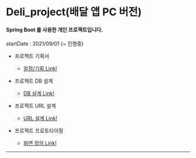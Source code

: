 # Deli_project(배달 앱 PC 버전)

#### Spring Boot 를 사용한 개인 프로젝트입니다.



startDate : 2021/09/01 (~ 진행중)

* 프로젝트 기획서 
  * [일정/기획 Link!](https://docs.google.com/spreadsheets/d/1QjXubuThmLomBp4M6U_rc2xGJV8dZ16J1i2C2SKwbBw/edit#gid=2054002035, "프로젝트 기획서")

* 프로젝트 DB 설계 
  * [DB 설계 Link!](https://docs.google.com/spreadsheets/d/1QjXubuThmLomBp4M6U_rc2xGJV8dZ16J1i2C2SKwbBw/edit#gid=1368487158, "DB 설계")

* 프로젝트 URL 설계
  * [URL 설계 Link!](https://docs.google.com/spreadsheets/d/1QjXubuThmLomBp4M6U_rc2xGJV8dZ16J1i2C2SKwbBw/edit#gid=606285945, "URL 설계")
* 프로젝트 프로토타이핑
  * [화면 정의 Link!](https://ovenapp.io/view/j7fKK6JcomnQl3GcgcwKNDQ5509fwhbl,"프로토타이핑")
<hr>
